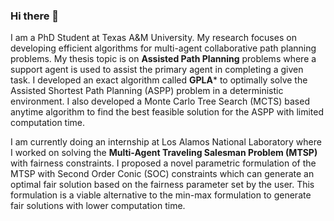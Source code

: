 ### Hi there 👋

I am a PhD Student at Texas A&M University. My research focuses on developing efficient algorithms for multi-agent collaborative path planning problems. My thesis topic is on **Assisted Path Planning** problems where a support agent is used to assist the primary agent in completing a given task. I developed an exact algorithm called **GPLA*** to optimally solve the Assisted Shortest Path Planning (ASPP) problem in a deterministic environment. I also developed a Monte Carlo Tree Search (MCTS) based anytime algorithm to find the best feasible solution for the ASPP with limited computation time.

I am currently doing an internship at Los Alamos National Laboratory where I worked on solving the **Multi-Agent Traveling Salesman Problem (MTSP)** with fairness constraints. I proposed a novel parametric formulation of the MTSP with Second Order Conic (SOC) constraints which can generate an optimal fair solution based on the fairness parameter set by the user. This formulation is a viable alternative to the min-max formulation to generate fair solutions with lower computation time.
<!--
**abhay1220/abhay1220** is a ✨ _special_ ✨ repository because its `README.md` (this file) appears on your GitHub profile.

Here are some ideas to get you started:

- 🔭 I’m currently working on ...
- 🌱 I’m currently learning ...
- 👯 I’m looking to collaborate on ...
- 🤔 I’m looking for help with ...
- 💬 Ask me about ...
- 📫 How to reach me: ...
- 😄 Pronouns: ...
- ⚡ Fun fact: ...
-->
